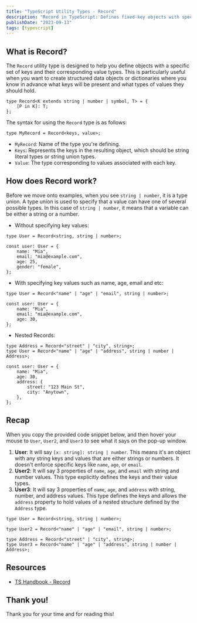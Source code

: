 ```yaml
---
title: "TypeScript Utility Types - Record"
description: "Record in TypeScript: Defines fixed-key objects with specific value types."
publishDate: "2023-09-13"
tags: [typescript]
---
```


## What is Record?

The `Record` utility type is designed to help you define objects with a specific set of keys and their corresponding value types. This is particularly useful when you want to create structured data objects or dictionaries where you know in advance what keys will be present and what types of values they should hold.

```tsx
type Record<K extends string | number | symbol, T> = {
	[P in K]: T;
};
```

The syntax for using the `Record` type is as follows:

```tsx
type MyRecord = Record<keys, value>;
```

- `MyRecord`: Name of the type you're defining.
- `Keys`: Represents the keys in the resulting object, which should be string literal types or string union types.
- `Value`: The type corresponding to values associated with each key.

## How does Record work?

Before we move onto examples, when you see `string | number`, it is a type union. A type union is used to specify that a value can have one of several possible types. In this case of `string | number`, it means that a variable can be either a string or a number.

- Without specifying key values:

```tsx
type User = Record<string, string | number>;

const user: User = {
	name: "Mia",
	email: "mia@example.com",
	age: 25,
	gender: "female",
};
```

- With specifying key values such as name, age, email and etc:

```tsx
type User = Record<"name" | "age" | "email", string | number>;

const user: User = {
	name: "Mia",
	email: "mia@example.com",
	age: 30,
};
```

- Nested Records:

```tsx
type Address = Record<"street" | "city", string>;
type User = Record<"name" | "age" | "address", string | number | Address>;

const user: User = {
	name: "Mia",
	age: 30,
	address: {
		street: "123 Main St",
		city: "Anytown",
	},
};
```

## Recap

When you copy the provided code snippet below, and then hover your mouse to `User`, `User2`, and `User3` to see what it says on the pop-up window.

1. **User**: It will say `[x: string]: string | number`. This means it's an object with any string keys and values that are either strings or numbers. It doesn't enforce specific keys like `name`, `age`, or `email`.
2. **User2**: It will say 3 properties of `name`, `age`, and `email` with string and number values. This type explicitly defines the keys and their value types.
3. **User3**: It will say 3 properties of `name`, `age`, and `address` with string, number, and address values. This type defines the keys and allows the `address` property to hold values of a nested structure defined by the `Address` type.

```tsx
type User = Record<string, string | number>;

type User2 = Record<"name" | "age" | "email", string | number>;

type Address = Record<"street" | "city", string>;
type User3 = Record<"name" | "age" | "address", string | number | Address>;
```

## Resources

- [TS Handbook - Record](https://www.typescriptlang.org/docs/handbook/utility-types.html#recordkeys-type)

## Thank you!

Thank you for your time and for reading this!
